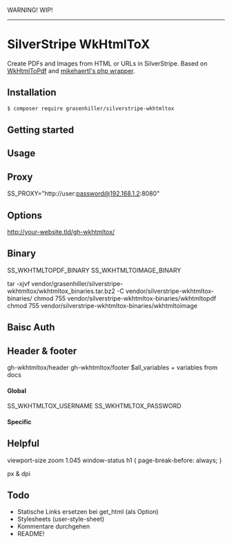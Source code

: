WARNING! WIP!

-------------------

# SilverStripe WkHtmlToX

Create PDFs and Images from HTML or URLs in SilverStripe. Based on [WkHtmlToPdf](http://wkhtmltopdf.org/) and [mikehaertl's php wrapper](https://github.com/mikehaertl/phpwkhtmltopdf).

## Installation

``` sh
$ composer require grasenhiller/silverstripe-wkhtmltox
```

## Getting started

## Usage

## Proxy

SS_PROXY="http://user:password@192.168.1.2:8080"

## Options

http://your-website.tld/gh-wkhtmltox/

## Binary

SS_WKHTMLTOPDF_BINARY
SS_WKHTMLTOIMAGE_BINARY

tar -xjvf vendor/grasenhiller/silverstripe-wkhtmltox/wkhtmltox_binaries.tar.bz2 -C vendor/silverstripe-wkhtmltox-binaries/
chmod 755 vendor/silverstripe-wkhtmltox-binaries/wkhtmltopdf
chmod 755 vendor/silverstripe-wkhtmltox-binaries/wkhtmltoimage
 
## Baisc Auth

## Header & footer
gh-wkhtmltox/header
gh-wkhtmltox/footer
$all_variables + variables from docs

#### Global

SS_WKHTMLTOX_USERNAME
SS_WKHTMLTOX_PASSWORD

#### Specific

## Helpful

viewport-size
zoom 1.045
window-status
h1 {
  page-break-before: always;
}

px & dpi

## Todo

- Statische Links ersetzen bei get_html (als Option)
- Stylesheets (user-style-sheet)
- Kommentare durchgehen
- README!
